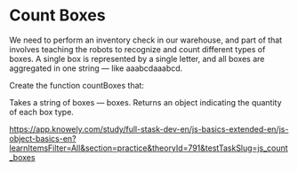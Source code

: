 # Count Boxes

We need to perform an inventory check in our warehouse, and part of that involves teaching the robots to recognize and count different types of boxes. A single box is represented by a single letter, and all boxes are aggregated in one string — like aaabcdaaabcd.

Create the function countBoxes that:

Takes a string of boxes — boxes.
Returns an object indicating the quantity of each box type.

<https://app.knowely.com/study/full-stask-dev-en/js-basics-extended-en/js-object-basics-en?learnItemsFilter=All&section=practice&theoryId=791&testTaskSlug=js_count_boxes>
